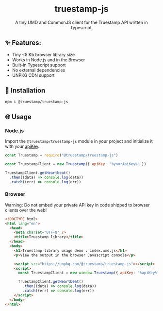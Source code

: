 <h1 align="center">
truestamp-js
</h1>

<p align="center">
A tiny UMD and CommonJS client for the Truestamp API written in Typescript.
</p>

<!-- <div>
<a href="https://www.npmjs.com/package/dev-to-js"><img src="https://img.shields.io/npm/v/dev-to-js" alt="dev-to-js"></a>
<a href="https://unpkg.com/dev-to-js"><img src="https://img.badgesize.io/https://unpkg.com/dev-to-js@0.1.1/dist/index.js?compression=gzip" alt="gzip size"></a>
<a href="https://unpkg.com/dev-to-js"><img src="https://img.badgesize.io/https://unpkg.com/dev-to-js@0.1.1/dist/index.js?compression=brotli" alt="brotli size"></a>
</div> -->

## ✨ Features:

- Tiny <5 Kb browser library size
- Works in Node.js and in the Browser
- Built-in Typescript support
- No external dependencies
- UNPKG CDN support

## 🔧 Installation

```bash
npm i @truestamp/truestamp-js
```

## 🌐 Usage

### Node.js

Import the `@truestamp/truestamp-js` module in your project and initialize it with your [apiKey](https://app.truestamp.com).

```js
const Truestamp = require("@truestamp/truestamp-js")

const TruestampClient = new Truestamp({ apiKey: "%yourApiKey%" })

TruestampClient.getHeartbeat()
  .then((data) => console.log(data))
  .catch((err) => console.log(err))
```

### Browser

Warning: Do not embed your private API key in code shipped to browser clients over the web!

```html
<!DOCTYPE html>
<html lang="en">
  <head>
    <meta charset="UTF-8" />
    <title>Truestamp library</title>
  </head>
  <body>
    <h1>Truestamp library usage demo : index.umd.js</h1>
    <p>View the output in the browser Javascript console</p>

    <script src="https://unpkg.com/@truestamp/truestamp-js"></script>
    <script>
      const TruestampClient = new window.Truestamp({ apiKey: "%apiKey%" })

      TruestampClient.getHeartbeat()
        .then((data) => console.log(data))
        .catch((err) => console.log(err))
    </script>
  </body>
</html>
```
